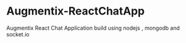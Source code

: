 # Augmentix-ReactChatApp
Augmentix React Chat Application build using nodejs , mongodb and socket.io 
